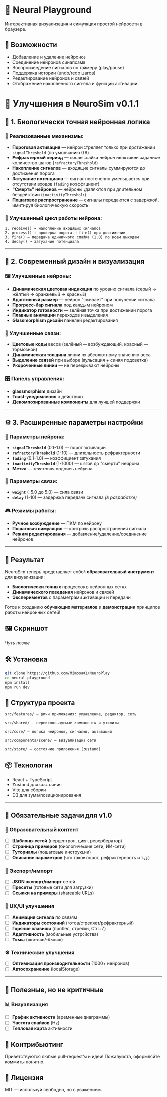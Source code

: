 # 🧠 Neural Playground

Интерактивная визуализация и симуляция простой нейросети в браузере.

## 🚀 Возможности

- Добавление и удаление нейронов
- Соединение нейронов синапсами
- Воспроизведение сигналов по таймеру (play/pause)
- Поддержка истории (undo/redo шагов)
- Редактирование нейронов и связей
- Отображение накопленного сигнала и функции активации

# 🚀 Улучшения в NeuroSim v0.1.1

## 🧠 1. Биологически точная нейронная логика

### 🔬 Реализованные механизмы:
- **Пороговая активация** — нейрон стреляет только при достижении `signalThreshold` (по умолчанию 0.9)
- **Рефрактерный период** — после спайка нейрон неактивен заданное количество шагов (`refractoryThreshold`)
- **Накопление сигналов** — входящие сигналы суммируются до достижения порога
- **Затухание потенциала** — сигнал постепенно уменьшается при отсутствии входов (`fading` коэффициент)
- **"Смерть" нейронов** — нейроны удаляются при длительном бездействии (`inactivityThreshold`)
- **Пошаговое распространение** — сигналы передаются с задержкой, имитируя биологическую скорость

### 🔄 Улучшенный цикл работы нейрона:
```
1. receive() → накопление входящих сигналов
2. process() → проверка порога → fire() при достижении
3. fire() → передача единичного спайка (1.0) по всем выходам
4. decay() → затухание потенциала
```

---

## 🎨 2. Современный дизайн и визуализация

### 🖼️ Улучшенные нейроны:
- **Динамическая цветовая индикация** по уровню сигнала (серый → жёлтый → оранжевый → красный)
- **Адаптивный размер** — нейрон "оживает" при получении сигнала
- **Прогресс-бар сигнала** под каждым нейроном
- **Индикатор готовности** — зелёная точка при достижении порога
- **Плавные анимации** переходов и выделения
- **Glassmorphism дизайн** панелей редактирования

### 🎯 Улучшенные связи:
- **Цветовые коды** весов (зелёный — возбуждающий, красный — тормозной)
- **Динамическая толщина** линии по абсолютному значению веса
- **Выделение связей** при выборе (пульсация + синяя подсветка)
- **Укороченные линии** — не перекрывают нейроны

### 🎛️ Панель управления:
- **glassmorphism** дизайн
- **Toast-уведомления** о действиях
- **Декомпозированные компоненты** для лучшей поддержки

---

## ⚙️ 3. Расширенные параметры настройки

### 🧠 Параметры нейрона:
- **`signalThreshold`** (0.1-1.0) — порог активации
- **`refractoryThreshold`** (1-10) — длительность рефрактерности
- **`fading`** (0.1-1.0) — коэффициент затухания
- **`inactivityThreshold`** (1-1000) — шагов до "смерти" нейрона
- **Метка** — текстовая подпись нейрона

### 🔗 Параметры связи:
- **`weight`** (-5.0 до 5.0) — сила связи
- **`delay`** (1-10) — задержка передачи сигнала *(в разработке)*

### 🎮 Режимы работы:
- **Ручное возбуждение** — ПКМ по нейрону
- **Пошаговая симуляция** — контроль распространения сигнала
- **Режим редактирования** — добавление/удаление/соединение нейронов

---

## 🚀 Результат

NeuroSim теперь представляет собой **образовательный инструмент** для визуализации:
- **Биологически точных** процессов в нейронных сетях
- **Динамического поведения** нейронов и связей
- **Экспериментов** с параметрами активации и передачи

Готов к созданию **обучающих материалов** и **демонстрации** принципов работы нейронных сетей!

## 🖼️ Скриншот

_Чуть позже_

## 🛠️ Установка

```bash
git clone https://github.com/Mimosa01/NeuroPlay
cd neural-playground
npm install
npm run dev
```

## 🧭 Структура проекта
```
src/features/ — фичи приложения: управление, редактор, сеть

src/shared/ — переиспользуемые компоненты и утилиты

src/core/ — логика нейронов, сигналов, активаций

src/components/scene/ — визуализация сети

src/store/ — состояние приложения (zustand)
```

## 📦 Технологии
- React + TypeScript
- Zustand для состояния
- Vite для сборки
- D3 для зума/позиционирования

---

## 🚀 **Обязательные задачи для v1.0**

### 🧠 **Образовательный контент**
- [ ] **Шаблоны сетей** (перцептрон, цикл, ревербератор)
- [ ] **Страница примеров** (биологические сети, ИИ-сети)
- [ ] **Туториалы** (пошаговые инструкции)
- [ ] **Описание параметров** (что такое порог, рефрактерность и т.д.)

### 💾 **Экспорт/импорт**
- [ ] **JSON экспорт/импорт** сетей
- [ ] **Пресеты** (готовые сети для загрузки)
- [ ] **Ссылки на примеры** (shareable URLs)

### 🎨 **UX/UI улучшения**
- [ ] **Анимация сигнала** по связям
- [ ] **Индикаторы состояний** (готов/стреляет/рефрактерный)
- [ ] **Горячие клавиши** (пробел, стрелки, Ctrl+Z)
- [ ] **Адаптивность** (мобильные устройства)
- [ ] **Темы** (светлая/тёмная)

### ⚙️ **Технические улучшения**
- [ ] **Оптимизация производительности** (1000+ нейронов)
- [ ] **Автосохранение** (localStorage)

---

## 🌟 **Полезные, но не критичные**

### 📊 **Визуализация**
- [ ] **График активности** (временные диаграммы)
- [ ] **Частота спайков** (Hz)
- [ ] **Тепловая карта** активности

## 🤝 Контрибьютинг

Приветствуются любые pull-request'ы и идеи!
Пожалуйста, оформляйте коммиты понятно.

## 📄 Лицензия
MIT — используй свободно, но с уважением.
